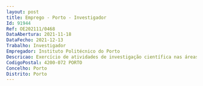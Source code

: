 ```yaml
--- 
layout: post
title: Emprego - Porto - Investigador
Id: 91944
Ref: OE202111/0468
DataAbertura: 2021-11-18
DataFecho: 2021-12-13
Trabalho: Investigador
Empregador: Instituto Politécnico do Porto
Descricao: Exercício de atividades de investigação científica nas áreas científicas de Engenharia Eletrotécnica, Engenharia Informática ou áreas afins
CodigoPostal: 4200-072 PORTO
Concelho: Porto
Distrito: Porto
--- 
```

